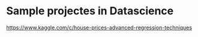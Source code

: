 # Sample projectes in Datascience
https://www.kaggle.com/c/house-prices-advanced-regression-techniques